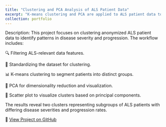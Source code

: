 ```yaml
---
title: "Clustering and PCA Analysis of ALS Patient Data"
excerpt: "K-means clustering and PCA are applied to ALS patient data to uncover subgroups based on functional assessments and disease progression."
collection: portfolio
---
```


Description:
This project focuses on clustering anonymized ALS patient data to identify patterns in disease severity and progression. The workflow includes:

🔍 Filtering ALS-relevant data features.

📏 Standardizing the dataset for clustering.

📊 K-means clustering to segment patients into distinct groups.

🧩 PCA for dimensionality reduction and visualization.

🎨 Scatter plot to visualize clusters based on principal components.

The results reveal two clusters representing subgroups of ALS patients with differing disease severities and progression rates.

🔗 [View Project on GitHub](https://github.com/cesarjaidar/portfolio/blob/master/files/Descriptive%20Modeling.py)
